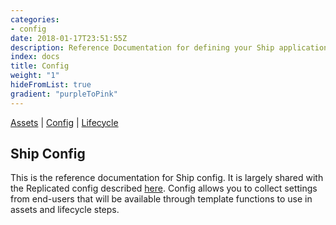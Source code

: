 ```yaml
---
categories:
- config
date: 2018-01-17T23:51:55Z
description: Reference Documentation for defining your Ship application configuration options
index: docs
title: Config
weight: "1"
hideFromList: true
gradient: "purpleToPink"
---
```


[Assets](/reference/assets/overview) | [Config](/reference/config/overview) | [Lifecycle](/referenc/lifecycle/overview)

## Ship Config

This is the reference documentation for Ship config. It is largely shared with the Replicated config described [here](https://help.replicated.com/docs/config-screen/config-yaml/). Config allows you to collect settings from end-users that will be available through template functions to use in assets and lifecycle steps.
